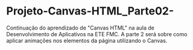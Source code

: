 # Projeto-Canvas-HTML_Parte02-
Continuação do aprendizado de "Canvas HTML" na aula de Desenvolvimento de Aplicativos na ETE FMC. A parte 2 será sobre como aplicar animações nos elementos da página utilizando o Canvas.
